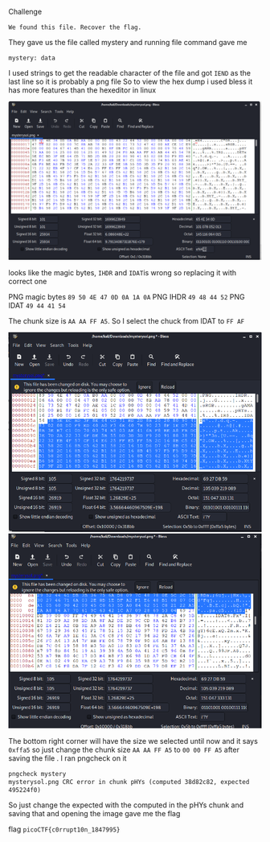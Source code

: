 Challenge
```
We found this file. Recover the flag.
```

They gave us the file called mystery and running file command gave me
```
mystery: data
```
I used strings to get the readable character of the file and got ```IEND``` as the last line so it is probably a png file
So to view the hex dump i used bless it has more features than the hexeditor in linux

<img src = 'Capture.PNG' />

looks like the magic bytes, ```IHDR``` and ```IDAT```is wrong so replacing it with correct one

PNG magic bytes ```89 50 4E 47 0D 0A 1A 0A```
PNG IHDR ```49 48 44 52```
PNG IDAT ```49 44 41 54```

The chunk size is ```AA AA FF A5```. So I select the chuck from IDAT to ```FF AF```

<img src = 'Capture1.PNG' />
<img src = 'Capture2.PNG' />

The bottom right corner will have the size we selected until now and it says ```0xffa5``` so just change the chunk size ```AA AA FF A5``` to 
```00 00 FF A5``` after saving the file . I ran pngcheck on it

```
pngcheck mystery
mysterysol.png CRC error in chunk pHYs (computed 38d82c82, expected 495224f0)
```

So just change the expected with the computed in the pHYs chunk and saving that and opening the image gave me the flag

flag ```picoCTF{c0rrupt10n_1847995}```
